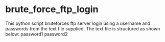 # brute_force_ftp_login

This python script bruteforces ftp server login using a username and passwords from the text file supplied.
The text file is structured as shown below:
    password1
    password2
